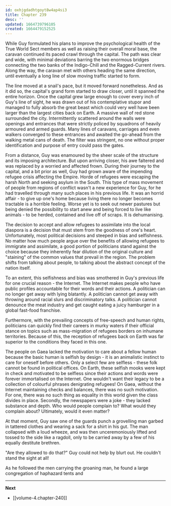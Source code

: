 ```yaml
---
id: oxhjgdadhtgoyt8w4ap4si3
title: Chapter 239
desc: ''
updated: 1664739796105
created: 1664479152525
---
```


While Guy formulated his plans to improve the psychological health of the True World Sect members as well as raising their overall moral base, the caravan continued its paced crawl through the capital. The path was clear and wide, with minimal deviations barring the two enormous bridges connecting the two banks of the Indigo-Chill and the Ragged-Current rivers. Along the way, the caravan met with others heading the same direction, until eventually a long line of slow moving traffic started to form.

The line moved at a snail's pace, but it moved forward nonetheless. And as it did so, the capital's grand form started to draw closer, until it spanned the entire horizon. Once the capital grew large enough to cover every inch of Guy's line of sight, he was drawn out of his contemplative stupor and managed to fully absorb the great beast which could very well have been larger than the largest cities back on Earth. A massive wall of red stone surrounded the city. Intermittently scattered around the walls were openings and entrances that were strictly policed by squadrons of heavily armoured and armed guards. Many lines of caravans, carriages and even walkers converged to these entrances and awaited the go-ahead from the walking metal cans of death. The filter was stringent, no one without proper identification and purpose of entry could pass the gates.

From a distance, Guy was enamoured by the sheer scale of the structure and its imposing architecture. But upon arriving closer, his awe faltered and was replaced by a worried and affected frown. During their journey to the capital, and a bit prior as well, Guy had grown aware of the impending refugee crisis affecting the Empire. Horde of refugees were escaping the harsh North and seeking asylum in the South. This type of mass movement of people from regions of conflict wasn't a new experience for Guy, for he had travelled through many such places in his previous life. It was an horrid affair - to give up one's home because living there no longer becomes tractable is a horrible feeling. Worse yet is to seek out newer pastures but being denied the possibility to start anew and being forced to live like animals - to be herded, contained and live off of scraps. It is dehumanising.

The decision to accept and allow refugees to assimilate into the local diaspora is a decision that must stem from the goodness of one's heart. Unfortunately, most political decisions and steeped in bias and selfishness. No matter how much people argue over the benefits of allowing refugees to immigrate and assimilate, a good portion of politicians stand against the choice because they inherently fear dilution of the original culture and "staining" of the common values that prevail in the region. The problem shifts from talking about people, to talking about the abstract concept of the nation itself.

To an extent, this selfishness and bias was smothered in Guy's previous life for one crucial reason - the Internet. The Internet makes people who have public profiles accountable for their words and their actions. A politician can no longer get away with lying blatantly. A politician cannot get away with throwing around racial slurs and discriminatory talks. A politician cannot denounce the meat industry and get caught eating a juicy hamburger in a global fast-food franchise. 

Furthermore, with the prevailing concepts of free-speech and human rights, politicians can quickly find their careers in murky waters if their official stance on topics such as mass-migration of refugees borders on inhumane territories. Because of this, the reception of refugees back on Earth was far superior to the conditions they faced in this one.

The people on Gaea lacked the motivation to care about a fellow human because the basic human is selfish by design - it is an animalistic instinct to care for oneself before others. Only a select few are selfless - these folk cannot be found in political offices. On Earth, these selfish mooks were kept in check and motivated to be selfless since their actions and words were forever immortalised on the Internet. One wouldn't want their legacy to be a collection of colourful phrases denigrating refugees! On Gaea, without the Internet maintaining checks and balances, there was no such motivation. For one, there was no such thing as equality in this world given the class divides in place. Secondly, the newspapers were a joke - they lacked substance and depth. Who would people complain to? What would they complain about? Ultimately, would it even matter?

At that moment, Guy saw one of the guards punch a grovelling man garbed in tattered clothes and wearing a sack for a shirt in his gut. The man collapsed with a loud wheeze, and was then unceremoniously lifted and tossed to the side like a ragdoll, only to be carried away by a few of his equally destitute brethren.

"Are they allowed to do that?" Guy could not help by blurt out. He couldn't stand the sight at all!

As he followed the men carrying the groaning man, he found a large congregation of haphazard tents and 

____

**Next**
* [[volume-4.chapter-240]]